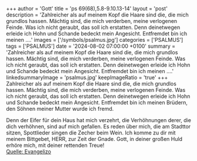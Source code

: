 +++
author = 'Gott'
title = 'ps 69(68),5.8-9.10.13-14'
layout = 'post'
description = 'Zahlreicher als auf meinem Kopf die Haare sind die, die mich grundlos hassen. Mächtig sind, die mich verderben, meine verlogenen Feinde. Was ich nicht geraubt, das soll ich erstatten. Denn deinetwegen erleide ich Hohn und Schande bedeckt mein Angesicht. Entfremdet bin ich meinen ....'
images = ['/symbols/psalmus.jpg']
categories = ['PSALMUS']
tags = ['PSALMUS']
date = '2024-08-02 07:00:00 +0100'
summary = 'Zahlreicher als auf meinem Kopf die Haare sind die, die mich grundlos hassen. Mächtig sind, die mich verderben, meine verlogenen Feinde. Was ich nicht geraubt, das soll ich erstatten. Denn deinetwegen erleide ich Hohn und Schande bedeckt mein Angesicht. Entfremdet bin ich meinen ....'
linkedsummaryImage = 'psalmus.jpg'
keepImageRatio = 'true'
+++
Zahlreicher als auf meinem Kopf die Haare sind die, die mich grundlos hassen. Mächtig sind, die mich verderben, meine verlogenen Feinde. Was ich nicht geraubt, das soll ich erstatten.
Denn deinetwegen erleide ich Hohn und Schande bedeckt mein Angesicht.
Entfremdet bin ich meinen Brüdern, 
den Söhnen meiner Mutter wurde ich fremd.<!--more-->

Denn der Eifer für dein Haus hat mich verzehrt, 
die Verhöhnungen derer, die dich verhöhnen, sind auf mich gefallen.
Es reden über mich, die am Stadttor sitzen, Spottlieder singen die Zecher beim Wein.
Ich komme zu dir mit meinem Bittgebet, HERR, zur Zeit der Gnade. Gott, in deiner großen Huld erhöre mich, mit deiner rettenden Treue!<br> [Quelle: Evangelizo](https://evangeliumtagfuertag.org/DE/gospel)